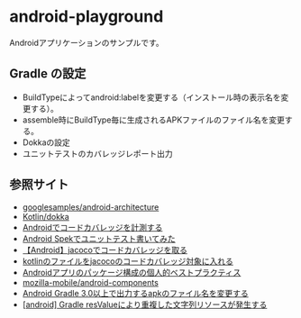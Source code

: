 # android-playground

Androidアプリケーションのサンプルです。

## Gradle の設定

* BuildTypeによってandroid:labelを変更する（インストール時の表示名を変更する）。
* assemble時にBuildType毎に生成されるAPKファイルのファイル名を変更する。
* Dokkaの設定
* ユニットテストのカバレッジレポート出力

## 参照サイト

* [googlesamples/android-architecture](https://github.com/googlesamples/android-architecture/tree/todo-mvvm-live-kotlin)
* [Kotlin/dokka](https://github.com/Kotlin/dokka)
* [Androidでコードカバレッジを計測する](https://developers.yenom.tech/entry/2018/04/15/152110)
* [Android Spekでユニットテスト書いてみた](https://dev.classmethod.jp/smartphone/android-spek-kotlin/)
* [【Android】jacocoでコードカバレッジを取る](http://phicdy.hatenablog.com/entry/jacoco-code-coverage)
* [kotlinのファイルをjacocoのコードカバレッジ対象に入れる](http://phicdy.hatenablog.com/entry/kotlin-jacoco-code-coverage)
* [Androidアプリのパッケージ構成の個人的ベストプラクティス](http://kobakei.hatenadiary.jp/entry/2017/04/10/173226)
* [mozilla-mobile/android-components](https://github.com/mozilla-mobile/android-components/blob/master/components/browser/domains/build.gradle)
* [Android Gradle 3.0以上で出力するapkのファイル名を変更する](https://qiita.com/yamacraft/items/301f188b2433f47669ee)
* [[android] Gradle resValueにより重複した文字列リソースが発生する](https://code.i-harness.com/ja/q/1ec3e9d)